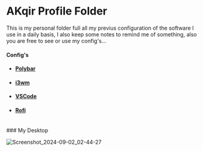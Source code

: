 # AKqir Profile Folder
This is my personal folder full all my previus configuration of the software I use in a daily basis, I also keep some notes to remind me of something, also you are free to see or use my config's...

#### Config's

<ul>
  <li><h4><a href="https://github.com/aKqir24/aKqir24/tree/main/polybar">Polybar</h4></a></li></h4>
  <li><h4><a href="https://github.com/aKqir24/aKqir24-s-Folder/tree/main/i3">i3wm</h4></a></li></h4>
  <li><h4><a href="https://github.com/aKqir24/aKqir24/tree/main/polybar">VSCode</h4></a></li></h4>
  <li><h4><a href="https://github.com/aKqir24/aKqir24/tree/main/rofi">Rofi</h4></a></li></h4>
</ul>
<br>
### My Desktop

![Screenshot_2024-09-02_02-44-27](https://github.com/user-attachments/assets/fc3e849e-5a73-4378-9b20-ae4f70f98a49)
